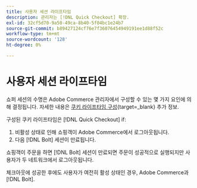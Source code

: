 ```yaml
---
title: 사용자 세션 라이프타임
description: 관리자는 [!DNL Quick Checkout] 확장.
exl-id: 32cf5d70-9a50-49ca-8b40-5f04bc1e24b7
source-git-commit: b89427124cf76e7f36076454949191ee1d88f52c
workflow-type: tm+mt
source-wordcount: '128'
ht-degree: 0%

---
```


# 사용자 세션 라이프타임

쇼퍼 세션의 수명은 Adobe Commerce 관리자에서 구성할 수 있는 몇 가지 요인에 의해 결정됩니다. 자세한 내용은 [쿠키 라이프타임 구성](https://experienceleague.adobe.com/docs/commerce-admin/customers/customer-accounts/configure/customer-online-options.html){target=_blank} 추가 정보.

구성된 쿠키 라이프타임은 [!DNL Quick Checkout] if:

1. 비활성 상태로 인해 쇼핑객이 Adobe Commerce에서 로그아웃됩니다.
1. 다음 [!DNL Bolt] 세션이 만료됩니다.

쇼핑객이 주문을 하면 [!DNL Bolt] 세션이 만료되면 주문이 성공적으로 실행되지만 사용자가 두 네트워크에서 로그아웃됩니다.

체크아웃에 성공한 후에도 사용자가 여전히 활성 상태인 경우, Adobe Commerce과 [!DNL Bolt].
